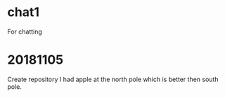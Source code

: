 # chat1
For chatting 
# 20181105
  Create repository
  I had apple at the north pole which is better then south pole.
